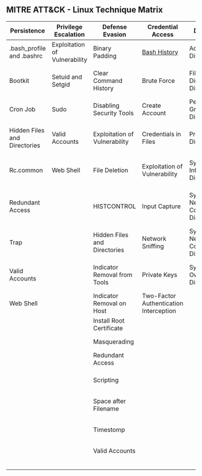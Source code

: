 ## MITRE ATT&CK - Linux Technique Matrix

| Persistence                  | Privilege Escalation          | Defense Evasion               | Credential Access                                       | Discovery                              | Lateral Movement                | Execution                | Collection                     | Exfiltration                                  | Command and Control                     | 
|------------------------------|-------------------------------|-------------------------------|---------------------------------------------------------|----------------------------------------|---------------------------------|--------------------------|--------------------------------|-----------------------------------------------|-----------------------------------------| 
| .bash_profile and .bashrc    | Exploitation of Vulnerability | Binary Padding                | [Bash History](Credential_access/Bash_history.md) | Account Discovery                      | Application Deployment Software | Command-Line Interface   | Audio Capture                  | Automated Exfiltration                        | Commonly Used Port                      | 
| Bootkit                      | Setuid and Setgid             | Clear Command History         | Brute Force                                             | File and Directory Discovery           | Exploitation of Vulnerability   | Graphical User Interface | Automated Collection           | Data Compressed                               | Communication Through Removable Media   | 
| Cron Job                     | Sudo                          | Disabling Security Tools      | Create Account                                          | Permission Groups Discovery            | Remote File Copy                | Scripting                | Clipboard Data                 | Data Encrypted                                | Connection Proxy                        | 
| Hidden Files and Directories | Valid Accounts                | Exploitation of Vulnerability | Credentials in Files                                    | Process Discovery                      | Remote Services                 | Source                   | Data Staged                    | Data Transfer Size Limits                     | Custom Command and Control Protocol     | 
| Rc.common                    | Web Shell                     | File Deletion                 | Exploitation of Vulnerability                           | System Information Discovery           | Third-party Software            | Space after Filename     | Data from Local System         | Exfiltration Over Alternative Protocol        | Custom Cryptographic Protocol           | 
| Redundant Access             |                               | HISTCONTROL                   | Input Capture                                           | System Network Configuration Discovery |                                 | Third-party Software     | Data from Network Shared Drive | Exfiltration Over Command and Control Channel | Data Encoding                           | 
| Trap                         |                               | Hidden Files and Directories  | Network Sniffing                                        | System Network Connections Discovery   |                                 | Trap                     | Data from Removable Media      | Exfiltration Over Other Network Medium        | Data Obfuscation                        | 
| Valid Accounts               |                               | Indicator Removal from Tools  | Private Keys                                            | System Owner/User Discovery            |                                 |                          | Input Capture                  | Exfiltration Over Physical Medium             | Fallback Channels                       | 
| Web Shell                    |                               | Indicator Removal on Host     | Two-Factor Authentication Interception                  |                                        |                                 |                          | Screen Capture                 | Scheduled Transfer                            | Multi-Stage Channels                    | 
|                              |                               | Install Root Certificate      |                                                         |                                        |                                 |                          |                                |                                               | Multiband Communication                 | 
|                              |                               | Masquerading                  |                                                         |                                        |                                 |                          |                                |                                               | Multilayer Encryption                   | 
|                              |                               | Redundant Access              |                                                         |                                        |                                 |                          |                                |                                               | Remote File Copy                        | 
|                              |                               | Scripting                     |                                                         |                                        |                                 |                          |                                |                                               | Standard Application Layer Protocol     | 
|                              |                               | Space after Filename          |                                                         |                                        |                                 |                          |                                |                                               | Standard Cryptographic Protocol         | 
|                              |                               | Timestomp                     |                                                         |                                        |                                 |                          |                                |                                               | Standard Non-Application Layer Protocol | 
|                              |                               | Valid Accounts                |                                                         |                                        |                                 |                          |                                |                                               | Uncommonly Used Port                    | 
|                              |                               |                               |                                                         |                                        |                                 |                          |                                |                                               | Web Service                             | 

